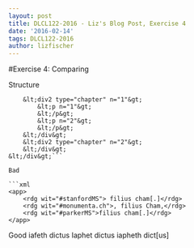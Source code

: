 ```yaml
---
layout: post
title: DLCL122-2016 - Liz's Blog Post, Exercise 4
date: '2016-02-14'
tags: DLCL122-2016
author: lizfischer
---
```


#Exercise 4: Comparing

Structure
```&lt;div1 type="book" n="2"&gt;
	&lt;div2 type="chapter" n="1"&gt;
		&lt;p n="1"&gt;
		&lt;/p&gt;
		&lt;p n="2"&gt;
		&lt;/p&gt;
	&lt;/div&gt;
	&lt;div2 type="chapter" n="2"&gt;
	&lt;/div&gt;
&lt;/div&gt;```

Bad

```xml
<app>
	<rdg wit="#stanfordMS"> filius cham[.]</rdg>
	<rdg wit="#monumenta.ch">, filius Cham,</rdg>
	<rdg wit="#parkerMS">filius cham[.]</rdg>
</app>
```

Good
	<app>
		<rdg wit="#stanfordMS">iafeth dictus</rdg>
		<rdg wit="#monumenta.ch">Iaphet dictus</rdg>
		<rdg wit="#parkerMS">iapheth dict[us]</rdg>
	</app>
